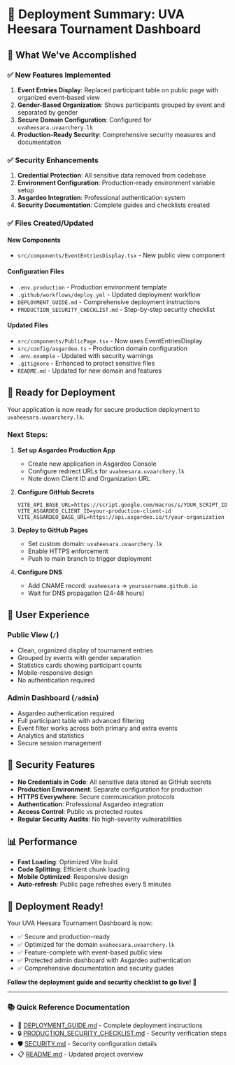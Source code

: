 # 🎯 Deployment Summary: UVA Heesara Tournament Dashboard

## 🌟 What We've Accomplished

### ✅ **New Features Implemented**
1. **Event Entries Display**: Replaced participant table on public page with organized event-based view
2. **Gender-Based Organization**: Shows participants grouped by event and separated by gender
3. **Secure Domain Configuration**: Configured for `uvaheesara.uvaarchery.lk`
4. **Production-Ready Security**: Comprehensive security measures and documentation

### ✅ **Security Enhancements**
1. **Credential Protection**: All sensitive data removed from codebase
2. **Environment Configuration**: Production-ready environment variable setup
3. **Asgardeo Integration**: Professional authentication system
4. **Security Documentation**: Complete guides and checklists created

### ✅ **Files Created/Updated**

#### New Components
- `src/components/EventEntriesDisplay.tsx` - New public view component

#### Configuration Files
- `.env.production` - Production environment template
- `.github/workflows/deploy.yml` - Updated deployment workflow
- `DEPLOYMENT_GUIDE.md` - Comprehensive deployment instructions
- `PRODUCTION_SECURITY_CHECKLIST.md` - Step-by-step security checklist

#### Updated Files
- `src/components/PublicPage.tsx` - Now uses EventEntriesDisplay
- `src/config/asgardeo.ts` - Production domain configuration
- `.env.example` - Updated with security warnings
- `.gitignore` - Enhanced to protect sensitive files
- `README.md` - Updated for new domain and features

## 🚀 **Ready for Deployment**

Your application is now ready for secure production deployment to `uvaheesara.uvaarchery.lk`.

### **Next Steps:**

1. **Set up Asgardeo Production App**
   - Create new application in Asgardeo Console
   - Configure redirect URLs for `uvaheesara.uvaarchery.lk`
   - Note down Client ID and Organization URL

2. **Configure GitHub Secrets**
   ```
   VITE_API_BASE_URL=https://script.google.com/macros/s/YOUR_SCRIPT_ID/exec
   VITE_ASGARDEO_CLIENT_ID=your-production-client-id
   VITE_ASGARDEO_BASE_URL=https://api.asgardeo.io/t/your-organization
   ```

3. **Deploy to GitHub Pages**
   - Set custom domain: `uvaheesara.uvaarchery.lk`
   - Enable HTTPS enforcement
   - Push to main branch to trigger deployment

4. **Configure DNS**
   - Add CNAME record: `uvaheesara` → `yourusername.github.io`
   - Wait for DNS propagation (24-48 hours)

## 🎨 **User Experience**

### **Public View** (`/`)
- Clean, organized display of tournament entries
- Grouped by events with gender separation
- Statistics cards showing participant counts
- Mobile-responsive design
- No authentication required

### **Admin Dashboard** (`/admin`)
- Asgardeo authentication required
- Full participant table with advanced filtering
- Event filter works across both primary and extra events
- Analytics and statistics
- Secure session management

## 🔐 **Security Features**

- **No Credentials in Code**: All sensitive data stored as GitHub secrets
- **Production Environment**: Separate configuration for production
- **HTTPS Everywhere**: Secure communication protocols
- **Authentication**: Professional Asgardeo integration
- **Access Control**: Public vs protected routes
- **Regular Security Audits**: No high-severity vulnerabilities

## 📊 **Performance**

- **Fast Loading**: Optimized Vite build
- **Code Splitting**: Efficient chunk loading
- **Mobile Optimized**: Responsive design
- **Auto-refresh**: Public page refreshes every 5 minutes

## 🎉 **Deployment Ready!**

Your UVA Heesara Tournament Dashboard is now:
- ✅ Secure and production-ready
- ✅ Optimized for the domain `uvaheesara.uvaarchery.lk`
- ✅ Feature-complete with event-based public view
- ✅ Protected admin dashboard with Asgardeo authentication
- ✅ Comprehensive documentation and security guides

**Follow the deployment guide and security checklist to go live! 🚀**

---

### 📚 **Quick Reference Documentation**
- 📖 [DEPLOYMENT_GUIDE.md](./DEPLOYMENT_GUIDE.md) - Complete deployment instructions
- 🔒 [PRODUCTION_SECURITY_CHECKLIST.md](./PRODUCTION_SECURITY_CHECKLIST.md) - Security verification steps
- 🛡️ [SECURITY.md](./SECURITY.md) - Security configuration details
- 📋 [README.md](./README.md) - Updated project overview
